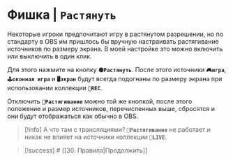 # Фишка | **`Растянуть`**
Некоторые игроки предпочитают игру в растянутом разрешении, но по стандарту в OBS им пришлось бы вручную настраивать растягивание источников по размеру экрана.
В моей настройке это можно включить или выключить в один клик.

Для этого нажмите на кнопку **`🟢Растянуть`**. 
После этого источники **`🎮игра`**, **`🕹️оконная игра`** и **`🖥️экран`** будут всегда подогнаны по размеру экрана при использовании коллекции **`🎦REC`**.

Отключить **`🔴Растягивание`** можно той же кнопкой, после этого положение и размер источников, перечисленных выше, сбросятся и они будут отображаться как обычно в OBS.

> [!info] А что там с трансляциями?
 **`🎦Растягивание`** не работает и никак не влияет на источники коллекции **`🛜LIVE`**.

> [!success] # [[30. Правила|Продолжить]]